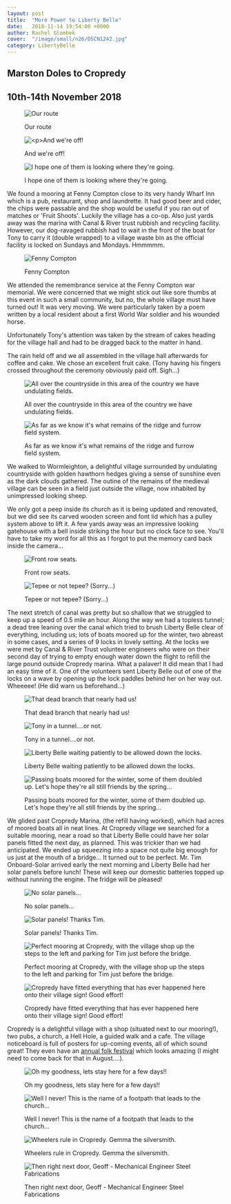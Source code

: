 ```yaml
---
layout: post
title:  "More Power to Liberty Belle"
date:   2018-11-14 19:54:00 +0000
author: Rachel Glombek
cover:  "/image/small/n26/DSCN1242.jpg"
category: LibertyBelle
---
```


<h2>Marston Doles to Cropredy</h2>
<h2>10th-14th November 2018</h2>

<figure>
 <img src="{{site.baseurl}}/image/maps/n26map.png" alt="Our route" >
 <figcaption>
 <p>Our route</p>
 </figcaption>
</figure>

<figure>
 <img src="{{site.baseurl}}/image/small/n26/DSCN1221.jpg" alt="<p>And we're off!" >
 <figcaption>
 <p>And we're off!</p>
 </figcaption>
</figure>

<figure>
 <img src="{{site.baseurl}}/image/small/n26/DSCN1217.jpg" alt="I hope one of them is looking where they're going." >
 <figcaption>
 <p>I hope one of them is looking where they're going.</p>
 </figcaption>
</figure>

<p>We found a mooring at Fenny Compton close to its very handy Wharf Inn which is a pub, restaurant, shop and laundrette. It had good beer and cider, the chips were passable and the shop would be useful if you ran out of matches or 'Fruit Shoots'. Luckily the village has a co-op. Also just yards away was the marina with Canal & River trust rubbish and recycling facility. However, our dog-ravaged rubbish had to wait in the front of the boat for Tony to carry it (double wrapped) to a village waste bin as the official facility is locked on Sundays and Mondays. Hmmmmm.</p>

<figure>
 <img src="{{site.baseurl}}/image/small/n26/IMG_20181110_162208.jpg" alt="Fenny Compton" >
 <figcaption>
 <p>Fenny Compton</p>
 </figcaption>
</figure>

<p>We attended the remembrance service at the Fenny Compton war memorial. We were concerned that we might stick out like sore thumbs at this event in such a small community, but no, the whole village must have turned out! It was very moving. We were particularly taken by a poem written by a local resident about a first World War soldier and his wounded horse.</p>

<p>Unfortunately Tony's attention was taken by the stream of cakes heading for the village hall and had to be dragged back to the matter in hand.</p>

<p>The rain held off and we all assembled in the village hall afterwards for coffee and cake. We chose an excellent fruit cake. (Tony having his fingers crossed throughout the ceremony obviously paid off. Sigh...)

<figure>
 <img src="{{site.baseurl}}/image/small/n26/DSCN1148.jpg" alt="All over the countryside in this area of the country we have undulating fields." >
 <figcaption>
 <p>All over the countryside in this area of the country we have undulating fields.</p>
 </figcaption>
</figure>

<figure>
 <img src="{{site.baseurl}}/image/small/n26/DSCN1224.jpg" alt="As far as we know it's what remains of the ridge and furrow field system." >
 <figcaption>
 <p>As far as we know it's what remains of the ridge and furrow field system.</p>
 </figcaption>
</figure>

<p>We walked to Wormleighton, a delightful village surrounded by undulating countryside with golden hawthorn hedges giving a sense of sunshine even as the dark clouds gathered. The outine of the remains of the medieval village can be seen in a field just outside the village, now inhabited by unimpressed looking sheep.</p>

<p>We only got a peep inside its church as it is being updated and renovated, but we did see its carved wooden screen and font lid which has a pulley system above to lift it. A few yards away was an impressive looking gatehouse with a bell inside striking the hour but no clock face to see. You'll have to take my word for all this as I forgot to put the memory card back inside the camera...</p>

<figure>
 <img src="{{site.baseurl}}/image/small/n26/DSCN1190.jpg" alt="Front row seats." >
 <figcaption>
 <p>Front row seats.</p>
 </figcaption>
</figure>

<figure>
 <img src="{{site.baseurl}}/image/small/n26/DSCN1198.jpg" alt="Tepee or not tepee?  (Sorry...)" >
 <figcaption>
 <p>Tepee or not tepee?  (Sorry...)</p>
 </figcaption>
</figure>

<p>The next stretch of canal was pretty but so shallow that we struggled to keep up a speed of 0.5 mile an hour. Along the way we had a topless tunnel; a dead tree leaning over the canal which tried to brush Liberty Belle clear of everything, including us; lots of boats moored up for the winter, two abreast in some cases, and a series of 9 locks in lovely setting. At the locks we were met by Canal & River Trust volunteer engineers who were on their second day of trying to empty enough water down the flight to refill the large pound outside Cropredy marina. What a palaver! It did mean that I had an easy time of it. One of the volunteers sent Liberty Belle out of one of the locks on a wave by opening up the lock paddles behind her on her way out. Wheeeee! (He did warn us beforehand...)</p>

<figure>
 <img src="{{site.baseurl}}/image/small/n26/DSCN1220.jpg" alt="That dead branch that nearly had us!" >
 <figcaption>
 <p>That dead branch that nearly had us!</p>
 </figcaption>
</figure>

<figure>
 <img src="{{site.baseurl}}/image/small/n26/DSCN1212.jpg" alt="Tony in a tunnel....or not." >
 <figcaption>
 <p>Tony in a tunnel....or not.</p>
 </figcaption>
</figure>

<figure>
 <img src="{{site.baseurl}}/image/small/n26/DSCN1223.jpg" alt="Liberty Belle waiting patiently to be allowed down the locks." >
 <figcaption>
 <p>Liberty Belle waiting patiently to be allowed down the locks.</p>
 </figcaption>
</figure>

<figure>
 <img src="{{site.baseurl}}/image/small/n26/DSCN1226.jpg" alt="Passing boats moored for the winter, some of them doubled up. Let's hope they're all still friends by the spring..." >
 <figcaption>
 <p>Passing boats moored for the winter, some of them doubled up. Let's hope they're all still friends by the spring...</p>
 </figcaption>
</figure>

<p>We glided past Cropredy Marina, (the refill having worked), which had acres of moored boats all in neat lines. At Cropredy village we searched for a suitable mooring, near a road so that Liberty Belle could have her solar panels fitted the next day, as planned. This was trickier than we had anticipated. We ended up squeezing into a space not quite big enough for us just at the mouth of a bridge... It turned out to be perfect. Mr. Tim Onboard-Solar arrived early the next morning and Liberty Belle had her solar panels before lunch! These will keep our domestic batteries topped up without running the engine. The fridge will be pleased!</p>

<figure>
 <img src="{{site.baseurl}}/image/small/n26/DSCN1231.jpg" alt="No solar panels..." >
 <figcaption>
 <p>No solar panels...</p>
 </figcaption>
</figure>

<figure>
 <img src="{{site.baseurl}}/image/small/n26/DSCN1242.jpg" alt="Solar panels! Thanks Tim." >
 <figcaption>
 <p>Solar panels! Thanks Tim.</p>
 </figcaption>
</figure>

<figure>
 <img src="{{site.baseurl}}/image/small/n26/DSCN1230.jpg" alt="Perfect mooring at Cropredy, with the village shop up the steps to the left and parking for Tim just before the bridge." >
 <figcaption>
 <p>Perfect mooring at Cropredy, with the village shop up the steps to the left and parking for Tim just before the bridge.</p>
 </figcaption>
</figure>

<figure>
 <img src="{{site.baseurl}}/image/small/n26/DSCN1238.jpg" alt="Cropredy have fitted everything that has ever happened here onto their village sign! Good effort!" >
 <figcaption>
 <p>Cropredy have fitted everything that has ever happened here onto their village sign! Good effort!</p>
 </figcaption>
</figure>

<p>Cropredy is a delightful village with a shop (situated next to our mooring!), two pubs, a church, a Hell Hole, a guided walk and a cafe. The village noticeboard is full of posters for up-coming events, all of which sound great! They even have an <a href="http://www.fairportconvention.com/">annual folk festival</a> which looks amazing (I might need to come back for that in August....). </p>

<figure>
 <img src="{{site.baseurl}}/image/small/n26/DSCN1239.jpg" alt="Oh my goodness, lets stay here for a few days!!" >
 <figcaption>
 <p>Oh my goodness, lets stay here for a few days!!</p>
 </figcaption>
</figure>

<figure>
 <img src="{{site.baseurl}}/image/small/n26/DSCN1232.jpg" alt="Well I never! This is the name of a footpath that leads to the church..." >
 <figcaption>
 <p>Well I never! This is the name of a footpath that leads to the church...</p>
 </figcaption>
</figure>

<figure>
 <img src="{{site.baseurl}}/image/small/n26/DSCN1233.jpg" alt="Wheelers rule in Cropredy. Gemma the silversmith." >
 <figcaption>
 <p>Wheelers rule in Cropredy. Gemma the silversmith.</p>
 </figcaption>
</figure>

<figure>
 <img src="{{site.baseurl}}/image/small/n26/DSCN1234.jpg" alt="Then right next door, Geoff - Mechanical Engineer Steel Fabrications" >
 <figcaption>
 <p>Then right next door, Geoff - Mechanical Engineer Steel Fabrications</p>
 </figcaption>
</figure>

